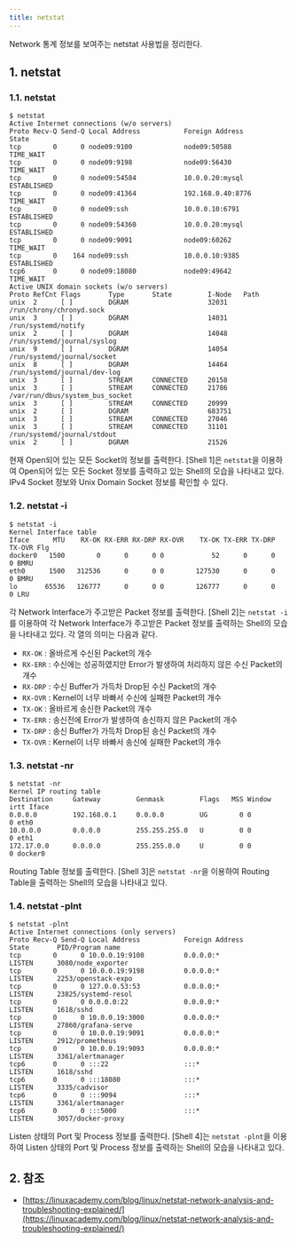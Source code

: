 ```yaml
---
title: netstat
---
```


Network 통계 정보를 보여주는 netstat 사용법을 정리한다.

## 1. netstat

### 1.1. netstat

```shell {caption="[Shell 1] netstat"}
$ netstat 
Active Internet connections (w/o servers)
Proto Recv-Q Send-Q Local Address           Foreign Address         State
tcp        0      0 node09:9100             node09:50588            TIME_WAIT
tcp        0      0 node09:9198             node09:56430            TIME_WAIT
tcp        0      0 node09:54584            10.0.0.20:mysql         ESTABLISHED
tcp        0      0 node09:41364            192.168.0.40:8776       TIME_WAIT
tcp        0      0 node09:ssh              10.0.0.10:6791          ESTABLISHED
tcp        0      0 node09:54360            10.0.0.20:mysql         ESTABLISHED
tcp        0      0 node09:9091             node09:60262            TIME_WAIT
tcp        0    164 node09:ssh              10.0.0.10:9385          ESTABLISHED
tcp6       0      0 node09:18080            node09:49642            TIME_WAIT
Active UNIX domain sockets (w/o servers)
Proto RefCnt Flags       Type       State         I-Node   Path
unix  2      [ ]         DGRAM                    32031    /run/chrony/chronyd.sock
unix  3      [ ]         DGRAM                    14031    /run/systemd/notify
unix  2      [ ]         DGRAM                    14048    /run/systemd/journal/syslog
unix  9      [ ]         DGRAM                    14054    /run/systemd/journal/socket
unix  8      [ ]         DGRAM                    14464    /run/systemd/journal/dev-log
unix  3      [ ]         STREAM     CONNECTED     20158
unix  3      [ ]         STREAM     CONNECTED     21786    /var/run/dbus/system_bus_socket
unix  3      [ ]         STREAM     CONNECTED     20999
unix  2      [ ]         DGRAM                    683751
unix  3      [ ]         STREAM     CONNECTED     27046
unix  3      [ ]         STREAM     CONNECTED     31101    /run/systemd/journal/stdout
unix  2      [ ]         DGRAM                    21526
```

현재 Open되어 있는 모든 Socket의 정보를 출력한다. [Shell 1]은 `netstat`을 이용하여 Open되어 있는 모든 Socket 정보를 출력하고 있는 Shell의 모습을 나타내고 있다. IPv4 Socket 정보와 Unix Domain Socket 정보를 확인할 수 있다.

### 1.2. netstat -i

```shell {caption="[Shell 2] netstat -i"}
$ netstat -i
Kernel Interface table
Iface      MTU    RX-OK RX-ERR RX-DRP RX-OVR    TX-OK TX-ERR TX-DRP TX-OVR Flg
docker0   1500        0      0      0 0            52      0      0      0 BMRU
eth0      1500   312536      0      0 0        127530      0      0      0 BMRU
lo       65536   126777      0      0 0        126777      0      0      0 LRU
```

각 Network Interface가 주고받은 Packet 정보를 출력한다. [Shell 2]는 `netstat -i`를 이용하여 각 Network Interface가 주고받은 Packet 정보를 출력하는 Shell의 모습을 나타내고 있다. 각 열의 의미는 다음과 같다.

* `RX-OK` : 올바르게 수신된 Packet의 개수 
* `RX-ERR` : 수신에는 성공하였지만 Error가 발생하여 처리하지 않은 수신 Packet의 개수
* `RX-DRP` : 수신 Buffer가 가득차 Drop된 수신 Packet의 개수
* `RX-OVR` : Kernel이 너무 바빠서 수신에 실패한 Packet의 개수
* `TX-OK` : 올바르게 송신한 Packet의 개수
* `TX-ERR` : 송신전에 Error가 발생하여 송신하지 않은 Packet의 개수
* `TX-DRP` : 송신 Buffer가 가득차 Drop된 송신 Packet의 개수
* `TX-OVR` : Kernel이 너무 바빠서 송신에 실패한 Packet의 개수

### 1.3. netstat -nr

```shell {caption="[Shell 3] netstat -nr"}
$ netstat -nr
Kernel IP routing table
Destination     Gateway         Genmask         Flags   MSS Window  irtt Iface
0.0.0.0         192.168.0.1     0.0.0.0         UG        0 0          0 eth0
10.0.0.0        0.0.0.0         255.255.255.0   U         0 0          0 eth1
172.17.0.0      0.0.0.0         255.255.0.0     U         0 0          0 docker0
```

Routing Table 정보를 출력한다. [Shell 3]은 `netstat -nr`을 이용하여 Routing Table을 출력하는 Shell의 모습을 나타내고 있다.

### 1.4. netstat -plnt

```shell {caption="[Shell 4] netstat -pln"}
$ netstat -plnt
Active Internet connections (only servers)
Proto Recv-Q Send-Q Local Address           Foreign Address         State       PID/Program name
tcp        0      0 10.0.0.19:9100          0.0.0.0:*               LISTEN      3080/node_exporter
tcp        0      0 10.0.0.19:9198          0.0.0.0:*               LISTEN      2253/openstack-expo
tcp        0      0 127.0.0.53:53           0.0.0.0:*               LISTEN      23825/systemd-resol
tcp        0      0 0.0.0.0:22              0.0.0.0:*               LISTEN      1618/sshd
tcp        0      0 10.0.0.19:3000          0.0.0.0:*               LISTEN      27860/grafana-serve
tcp        0      0 10.0.0.19:9091          0.0.0.0:*               LISTEN      2912/prometheus
tcp        0      0 10.0.0.19:9093          0.0.0.0:*               LISTEN      3361/alertmanager
tcp6       0      0 :::22                   :::*                    LISTEN      1618/sshd
tcp6       0      0 :::18080                :::*                    LISTEN      3335/cadvisor
tcp6       0      0 :::9094                 :::*                    LISTEN      3361/alertmanager
tcp6       0      0 :::5000                 :::*                    LISTEN      3057/docker-proxy
```

Listen 상태의 Port 및 Process 정보를 출력한다. [Shell 4]는 `netstat -plnt`을 이용하여 Listen 상태의 Port 및 Process 정보를 출력하는 Shell의 모습을 나타내고 있다.

## 2. 참조

* [https://linuxacademy.com/blog/linux/netstat-network-analysis-and-troubleshooting-explained/](https://linuxacademy.com/blog/linux/netstat-network-analysis-and-troubleshooting-explained/)